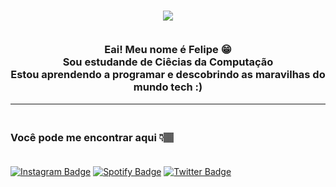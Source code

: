 <h3 align="center">

![](https://i.imgur.com/g1WlXVA.gif)
 
 <br>
Eai! Meu nome é Felipe 😁
<br>
 Sou estudande de Ciêcias da Computação <br>
 Estou aprendendo a programar e descobrindo as maravilhas do mundo tech :)
</h3>

<hr>
<h3 align>
<br>
Você pode me encontrar aqui 👇🏽<br>
<br>
</h3>

[![Instagram Badge](https://img.shields.io/badge/-felipegfavila-9cf?style=for-the-badge&logo=instagram&logoColor=white&link=https://https://github.com/FelipeGFA)](https://www.instagram.com/felipegfavila/)
[![Spotify Badge](https://img.shields.io/badge/-lipeávila-brightgreen?style=for-the-badge&logo=Spotify&logoColor=161f16&link=https://github.com/FelipeGFA)](https://open.spotify.com/user/lipeávila?fbclid=IwAR0vLf9kXegU7iZNCy3IJ1S6vb3sJ6CRRXelpW5tDOG5trSUGZ8SK4-Yjfg)
[![Twitter Badge](https://img.shields.io/badge/@felipegfavila-1DA1F2?style=for-the-badge&logo=twitter&logoColor=white&link=https://twitter.com/FelipeGFAvila)](https://twitter.com/FelipeGFAvila)
